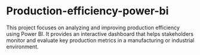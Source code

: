 # Production-efficiency-power-bi
This project focuses on analyzing and improving production efficiency using Power BI. It provides an interactive dashboard that helps stakeholders monitor and evaluate key production metrics in a manufacturing or industrial environment.
